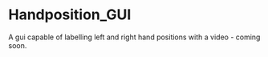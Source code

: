 # Handposition_GUI
A gui capable of labelling left and right hand positions with a video - coming soon.
